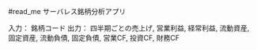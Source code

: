 #read_me
サーバレス銘柄分析アプリ

入力：
銘柄コード
出力：
四半期ごとの売上げ, 営業利益, 経常利益, 流動資産, 固定資産, 流動負債, 固定負債, 営業CF, 投資CF, 財務CF



